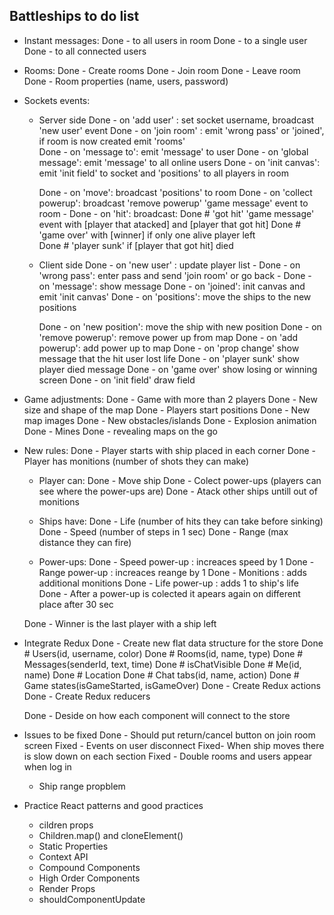 ## Battleships to do list

* Instant messages:
  Done - to all users in room
  Done - to a single user
  Done - to all connected users

* Rooms:
  Done - Create rooms
  Done - Join room
  Done - Leave room
  Done - Room properties (name, users, password)

* Sockets events:
  - Server side
    Done - on 'add user' : set socket username, broadcast 'new user' event
    Done - on 'join room' : emit 'wrong pass' or 'joined', if room is now created emit 'rooms'   
    Done - on 'message to': emit 'message' to user
    Done - on 'global message': emit 'message' to all online users
    Done - on 'init canvas': emit 'init field' to socket and 'positions' to all players in room

    Done - on 'move': broadcast 'positions' to room 
    Done - on 'collect powerup': broadcast 'remove powerup' 'game message' event to room - 
    Done - on 'hit': broadcast:
      Done # 'got hit' 'game message' event with [player that atacked] and [player that got hit] 
      Done # 'game over' with [winner] if only one alive player left  
      Done # 'player sunk' if [player that got hit] died
    
  - Client side
    Done - on 'new user' : update player list - 
    Done - on 'wrong pass': enter pass and send 'join room' or go back - 
    Done - on 'message': show message
    Done - on 'joined': init canvas and emit 'init canvas'
    Done - on 'positions': move the ships to the new positions

    Done - on 'new position': move the ship with new position
    Done - on 'remove powerup': remove power up from map
    Done - on 'add powerup': add power up to map
    Done - on 'prop change' show message that the hit user lost life
    Done - on 'player sunk' show player died message
    Done - on 'game over' show losing or winning screen
    Done - on 'init field' draw field 

* Game adjustments:
  Done - Game with more than 2 players 
  Done - New size and shape of the map
  Done - Players start positions
  Done - New map images
  Done - New obstacles/islands
  Done - Explosion animation
  Done - Mines
  Done - revealing maps on the go

* New rules:
  Done - Player starts with ship placed in each corner 
  Done - Player has monitions (number of shots they can make) 

  - Player can:
    Done - Move ship
    Done - Colect power-ups (players can see where the power-ups are) 
    Done - Atack other ships untill out of monitions 

  - Ships have:
    Done - Life (number of hits they can take before sinking) 
    Done - Speed (number of steps in 1 sec) 
    Done - Range (max distance they can fire) 

  - Power-ups:
    Done - Speed power-up : increaces speed by 1 
    Done - Range power-up : increaces reange by 1 
    Done - Monitions : adds additional monitions 
    Done - Life power-up : adds 1 to ship's life  
    Done - After a power-up is colected it apears again on different place after 30 sec

  Done - Winner is the last player with a ship left

* Integrate Redux
  Done - Create new flat data structure for the store
    Done # Users(id, username, color)
    Done # Rooms(id, name, type)
    Done # Messages(senderId, text, time)
    Done # isChatVisible
    Done # Me(id, name)
    Done # Location
    Done # Chat tabs(id, name, action)
    Done # Game states(isGameStarted, isGameOver)
  Done - Create Redux actions
  Done - Create Redux reducers

  Done - Deside on how each component will connect to the store

* Issues to be fixed
  Done - Should put return/cancel button on join room screen
  Fixed - Events on user disconnect
  Fixed- When ship moves there is slow down on each section
  Fixed - Double rooms and users appear when log in
  - Ship range propblem

* Practice React patterns and good practices
  - cildren props
  - Children.map() and cloneElement()
  - Static Properties
  - Context API
  - Compound Components
  - High Order Components
  - Render Props
  - shouldComponentUpdate